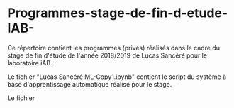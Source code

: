 # Programmes-stage-de-fin-d-etude-IAB-
Ce répertoire contient les programmes (privés) réalisés dans le cadre du stage de fin d'étude de l'année 2018/2019 de Lucas Sancéré pour le laboratoire iAB. 

Le fichier "Lucas Sancéré ML-Copy1.ipynb" contient le script du système à base d'apprentissage automatique réalisé pour le stage. 

Le fichier 
